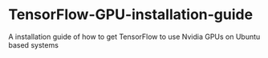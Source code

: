 # TensorFlow-GPU-installation-guide
A installation guide of how to get TensorFlow to use Nvidia GPUs on Ubuntu based systems
